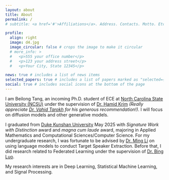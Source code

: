 ```yaml
---
layout: about
title: About
permalink: /
# subtitle: <a href='#'>Affiliations</a>. Address. Contacts. Motto. Etc.

profile:
  align: right
  image: d4.jpg
  image_circular: false # crops the image to make it circular
  # more_info: >
  #   <p>555 your office number</p>
  #   <p>123 your address street</p>
  #   <p>Your City, State 12345</p>

news: true # includes a list of news items
selected_papers: true # includes a list of papers marked as "selected={true}"
social: true # includes social icons at the bottom of the page
---
```


I am Beilong Tang, an incoming Ph.D. student of ECE at [North Carolina State University (NCSU)](https://ece.ncsu.edu/) under the supervision of [Dr. Hamid Krim](https://ece.ncsu.edu/people/ahk/) _(Really appreciate [Dr. Vahid Tarokh](https://people.duke.edu/~vt45/) for his generous recommendation!)_. I will focus on diffusion models and other generative models. 

I graduated from [Duke Kunshan University](https://www.dukekunshan.edu.cn/) May 2025 with _Signature Work with Distinction_ award and _magna cum laude_ award, majoring in Applied Mathematics and Computational Sciences/Computer Science. For my undergraduate research, I was fortunate to be advised by [Dr. Ming Li](https://sites.duke.edu/dkusmiip/) on using language models to conduct Target Speaker Extraction. Before that, I did research related to Federated Learning under the supervision of [Dr. Bing Luo](https://luobing1008.github.io/).


My research interests are in Deep Learning, Statistical Machine Learning, and Signal Processing.

<!-- _For technical blog, please refer [here](https://beilong-tang.github.io/technical_blog/)._ -->
